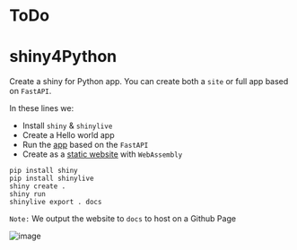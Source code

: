 # ToDo

# shiny4Python
Create a shiny for Python app.  You can create both a `site` or full app based on `FastAPI`.

In these lines we:
- Install `shiny` & `shinylive`
- Create a Hello world app
- Run the [app](https://shiny.rstudio.com/py/docs/deploy.html) based on the `FastAPI`
- Create as a [static website](https://shiny.rstudio.com/py/docs/shinylive.html) with `WebAssembly`

```
pip install shiny
pip install shinylive
shiny create .
shiny run 
shinylive export . docs
```

`Note:` We output the website to `docs` to host on a Github Page


![image](https://user-images.githubusercontent.com/33904170/215349262-68b36efa-ceff-40ea-ae80-052303a7258b.png)
